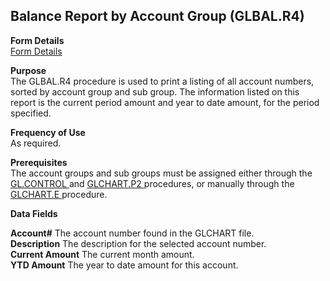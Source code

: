 ##  Balance Report by Account Group (GLBAL.R4)

<PageHeader />

**Form Details**  
[ Form Details ](GLBAL-R4-1/README.md)   

**Purpose**  
The GLBAL.R4 procedure is used to print a listing of all account numbers,
sorted by account group and sub group. The information listed on this report
is the current period amount and year to date amount, for the period
specified.

**Frequency of Use**  
As required.

**Prerequisites**  
The account groups and sub groups must be assigned either through the [ GL.CONTROL ](../../../../../../../../../../rover/AP-OVERVIEW/AP-ENTRY/AP-E/CHECKS-E/AP-CONTROL/GLCHART-E/GLCHART-E-1/GL-CONTROL) and [ GLCHART.P2 ](../../../../../../../../../../rover/AP-OVERVIEW/AP-ENTRY/AP-E/CHECKS-E/AP-CONTROL/GLCHART-E/GLCHART-E-1/GLCHART-P2) procedures, or manually through the [ GLCHART.E ](../../../../../../../../../../rover/AP-OVERVIEW/AP-ENTRY/AP-E/CHECKS-E/AP-CONTROL/GLCHART-E) procedure. 

**Data Fields**

**Account#** The account number found in the GLCHART file.  
**Description** The description for the selected account number.  
**Current Amount** The current month amount.  
**YTD Amount** The year to date amount for this account.  
  
<badge text= "Version 8.10.57" vertical="middle" />

<PageFooter />
